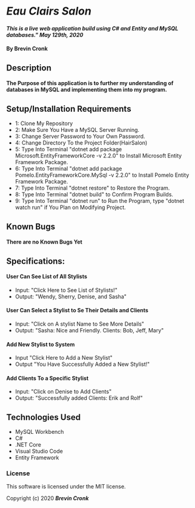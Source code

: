 # _Eau Clairs Salon_

#### _This is a live web application build using C# and Entity and MySQL databases." May 129th, 2020_

#### By Brevin Cronk

## Description
#### The Purpose of this application is to further my understanding of databases in MySQL and implementing them into my program.

## Setup/Installation Requirements
* 1: Clone My Repository
* 2: Make Sure You Have a MySQL Server Running.
* 3: Change Server Password to Your Own Password. 
* 4: Change Directory To the Project Folder(HairSalon)
* 5: Type Into Terminal "dotnet add package Microsoft.EntityFrameworkCore -v 2.2.0" to Install Microsoft Entity Framework Package.
* 6: Type Into Terminal "dotnet add package Pomelo.EntityFrameworkCore.MySql -v 2.2.0" to Install Pomelo Entity Framework Package.
* 7: Type Into Terminal "dotnet restore" to Restore the Program.
* 8: Type Into Terminal "dotnet build" to Confirm Program Builds.
* 9: Type Into Terminal "dotnet run" to Run the Program, type "dotnet watch run" if You Plan on Modifying Project. 




## Known Bugs
#### There are no Known Bugs Yet


## Specifications:

#### User Can See List of All Stylists
* Input: "Click Here to See List of Stylists!"
* Output: "Wendy, Sherry, Denise, and Sasha"

#### User Can Select a Stylist to Se Their Details and Clients
* Input: "Click on A stylist Name to See More Details"
* Output: "Sasha: Nice and Friendly. Clients: Bob, Jeff, Mary"

#### Add New Stylist to System
* Input "Click Here to Add a New Stylist"
* Output "You Have Successfully Added a New Stylist!"

#### Add Clients To a Specific Stylist
* Input: "Click on Denise to Add Clients"
* Output: "Successfully added Clients: Erik and Rolf"


## Technologies Used
* MySQL Workbench
* C#
* .NET Core
* Visual Studio Code
* Entity Framework

### License
This software is licensed under the MIT license.


Copyright (c) 2020 **_Brevin Cronk_**
